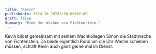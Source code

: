 ```yaml
---
title: "Kevin"
publishdate: 2024-10-30T08:00:00+02:00
draft: false
Summary: "Eine der Wachen von Fichtenstein."
---
```

Kevin bildet gemeinsam mit seinem Wachkollegen Simon die Stadtwache von Fichtenstein. Da beide eigentlich Rund um die Uhr Wache schieben müssen, schläft Kevin auch ganz gerne mal im Dienst.
